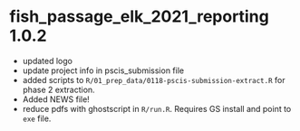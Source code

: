# fish_passage_elk_2021_reporting 1.0.2

* updated logo
* update project info in pscis_submission file
* added scripts to `R/01_prep_data/0118-pscis-submission-extract.R` for phase 2 extraction.
* Added NEWS file!
* reduce pdfs with ghostscript in `R/run.R`.  Requires GS install and point to `exe` file. 
